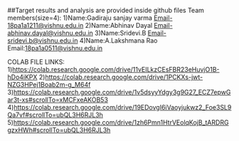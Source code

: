 ##Target results and analysis are provided inside github files
Team members(size=4):
1)Name:Gadiraju sanjay varma
  Email-18pa1a1211@vishnu.edu.in
2)Name:Abhinav Dayal
  Email-abhinav.dayal@vishnu.edu.in
3)Name:Sridevi.B
  Email-sridevi.b@vishnu.edu.in
4)Name:A.Lakshmana Rao
  Email:18pa1a0511@vishnu.edu.in

  
  COLAB FILE LINKS:
  1)https://colab.research.google.com/drive/11vEILkzCEsFBR23eHuvjO1B-hDo4iKPX
  2)https://colab.research.google.com/drive/1PCKXs-jwt-NZG3HPej1Boab2m-g_M64f
  3)https://colab.research.google.com/drive/1v5dsyyYdgy3g9G27_ECZ7epwGar3t-xs#scrollTo=xMCFxeAKOB53
  4)https://colab.research.google.com/drive/19EDovgI6iVaoyjukwz2_Foe3SL9Qa7vf#scrollTo=ubQL3H6RJL3h
  5)https://colab.research.google.com/drive/1zh6Pmn1HtrVEolqKojB_tARDRGgzxHWh#scrollTo=ubQL3H6RJL3h
  
